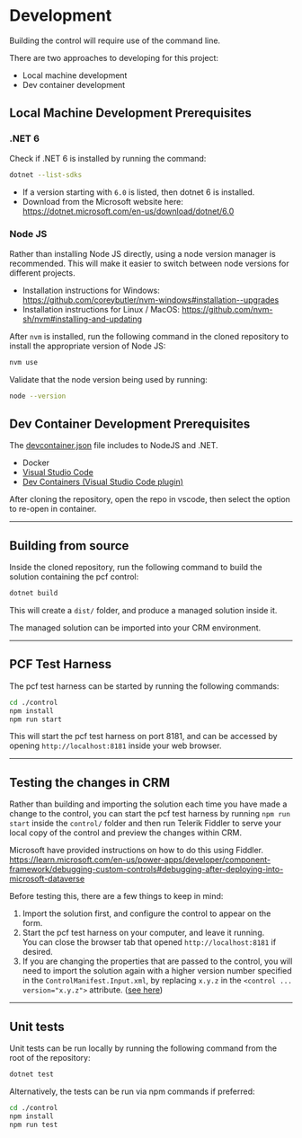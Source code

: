# Development
Building the control will require use of the command line.

There are two approaches to developing for this project:
- Local machine development
- Dev container development

## Local Machine Development Prerequisites

### .NET 6
Check if .NET 6 is installed by running the command:
```sh
dotnet --list-sdks
```
- If a version starting with `6.0` is listed, then dotnet 6 is installed.
- Download from the Microsoft website here:
    https://dotnet.microsoft.com/en-us/download/dotnet/6.0

### Node JS
Rather than installing Node JS directly, using a node version manager is recommended. This will make it easier to switch between node versions for different projects.
- Installation instructions for Windows: https://github.com/coreybutler/nvm-windows#installation--upgrades
- Installation instructions for Linux / MacOS: https://github.com/nvm-sh/nvm#installing-and-updating

After `nvm` is installed, run the following command in the cloned repository to install the appropriate version of Node JS:
```sh
nvm use
```

Validate that the node version being used by running:
```sh
node --version
```

## Dev Container Development Prerequisites

The [devcontainer.json](../.devcontainer/devcontainer.json) file includes to NodeJS and .NET.

- Docker
- [Visual Studio Code](https://code.visualstudio.com/download)
- [Dev Containers (Visual Studio Code plugin)](https://marketplace.visualstudio.com/items?itemName=ms-vscode-remote.remote-containers)

After cloning the repository, open the repo in vscode, then select the option to re-open in container.

---

## Building from source
Inside the cloned repository, run the following command to build the solution containing the pcf control:
```sh
dotnet build
```

This will create a `dist/` folder, and produce a managed solution inside it.

The managed solution can be imported into your CRM environment.

---

## PCF Test Harness
The pcf test harness can be started by running the following commands:
```sh
cd ./control
npm install
npm run start
```

This will start the pcf test harness on port 8181, and can be accessed by opening `http://localhost:8181` inside your web browser.

---

## Testing the changes in CRM
Rather than building and importing the solution each time you have made a change to the control, you can start the pcf test harness by running `npm run start` inside the `control/` folder and then run Telerik Fiddler to serve your local copy of the control and preview the changes within CRM.

Microsoft have provided instructions on how to do this using Fiddler.
https://learn.microsoft.com/en-us/power-apps/developer/component-framework/debugging-custom-controls#debugging-after-deploying-into-microsoft-dataverse

Before testing this, there are a few things to keep in mind:
1. Import the solution first, and configure the control to appear on the form.
1. Start the pcf test harness on your computer, and leave it running. \
You can close the browser tab that opened `http://localhost:8181` if desired.
1. If you are changing the properties that are passed to the control, you will need to import the solution again with a higher version number specified in the `ControlManifest.Input.xml`, by replacing `x.y.z` in the `<control ... version="x.y.z">` attribute. ([see here](https://github.com/cathalnoonan/d365-pcf-securityrolemanager/blob/main/control/SecurityRoleManager/ControlManifest.Input.xml#L3))

---

## Unit tests
Unit tests can be run locally by running the following command from the root of the repository:
```sh
dotnet test
```

Alternatively, the tests can be run via npm commands if preferred:
```sh
cd ./control
npm install
npm run test
```
